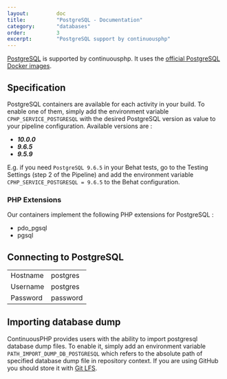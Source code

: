 ```yaml
---
layout:         doc
title:          "PostgreSQL - Documentation"
category:       "databases"
order:          3
excerpt:        "PostgreSQL support by continuousphp"
---
```

[PostgreSQL](http://www.postgresql.org/) is supported by continuousphp. It uses the [official PostgreSQL Docker images](https://hub.docker.com/_/postgres/).

## Specification

PostgreSQL containers are available for each activity in your build. To enable one of them, simply add the environment
variable `CPHP_SERVICE_POSTGRESQL` with the desired PostgreSQL version as value to your pipeline configuration. Available versions are :

* ***10.0.0***
* ***9.6.5***
* ***9.5.9***

E.g. if you need `PostgreSQL 9.6.5` in your Behat tests, go to the Testing Settings (step 2 of the Pipeline) and add the
environment variable `CPHP_SERVICE_POSTGRESQL = 9.6.5` to the Behat configuration.

### PHP Extensions

Our containers implement the following PHP extensions for PostgreSQL :

* pdo_pgsql
* pgsql

## Connecting to PostgreSQL

<table>
  <tr>
    <td>Hostname</td><td>postgres</td>
  </tr>
  <tr>
    <td>Username</td><td>postgres</td>
  </tr>
  <tr>
    <td>Password</td><td>password</td>
  </tr>
</table>

## Importing database dump

ContinuousPHP provides users with the ability to import postgresql database dump files. To enable it, simply add an environment variable `PATH_IMPORT_DUMP_DB_POSTGRESQL` which refers to the absolute path of specified database dump file in repository context. 
If you are using GitHub you should store it with [Git LFS](https://git-lfs.github.com/).
